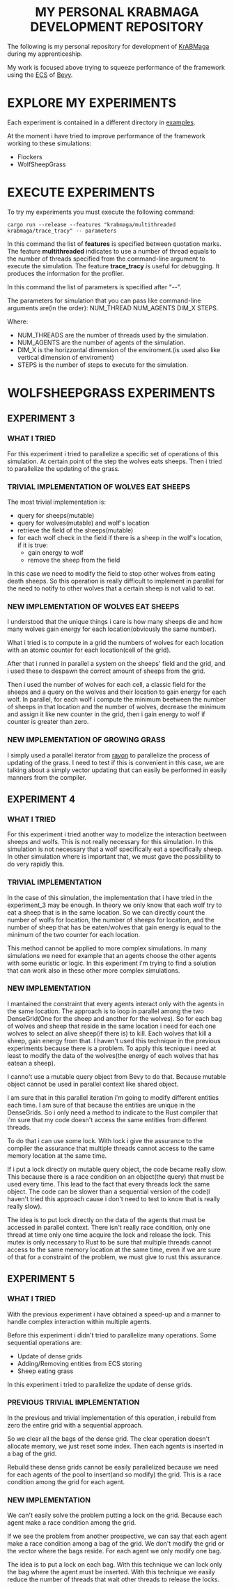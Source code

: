 <center> <h1> MY PERSONAL KRABMAGA DEVELOPMENT REPOSITORY </h1> </center>

The following is my personal repository for development of [KrABMaga](https://krabmaga.github.io/) during my apprenticeship.

My work is focused above trying to squeeze performance of the framework using the [ECS](https://en.wikipedia.org/wiki/Entity_component_system#:~:text=Entity%E2%80%93component%E2%80%93system) of [Bevy](https://bevyengine.org/). 

# EXPLORE MY EXPERIMENTS

Each experiment is contained in a different directory in [examples](https://github.com/Tonaion02/KrABMagaTirocinio_provisory/tree/fix_simulations/examples).

At the moment i have tried to improve performance of the framework working to these simulations:
- Flockers
- WolfSheepGrass

# EXECUTE EXPERIMENTS

To try my experiments you must execute the following command:
```
cargo run --release --features "krabmaga/multithreaded krabmaga/trace_tracy" -- parameters 
```

In this command the list of **features** is specified between quotation marks.
The feature **multithreaded** indicates to use a number of thread equals to the number of threads specified from the command-line argument to execute the simulation.
The feature **trace_tracy** is useful for debugging. It produces the information for the profiler.
<br>

In this command the list of parameters is specified after "--".

The parameters for simulation that you can pass like command-line arguments are(in the order): NUM_THREAD NUM_AGENTS DIM_X STEPS.

Where:
- NUM_THREADS are the number of threads used by the simulation.
- NUM_AGENTS are the number of agents of the simulation.
- DIM_X is the horizzontal dimension of the enviroment.(is used also like vertical dimension of enviroment)
- STEPS is the number of steps to execute for the simulation.

# WOLFSHEEPGRASS EXPERIMENTS

## EXPERIMENT 3

### WHAT I TRIED
For this experiment i tried to parallelize a specific set of operations of this simulation.
At certain point of the step the wolves eats sheeps.
Then i tried to parallelize the updating of the grass.

### TRIVIAL IMPLEMENTATION OF WOLVES EAT SHEEPS
The most trivial implementation is:
- query for sheeps(mutable)
- query for wolves(mutable) and wolf's location
- retrieve the field of the sheeps(mutable)
- for each wolf check in the field if there is a sheep in the wolf's location, if it is true:
    - gain energy to wolf
    - remove the sheep from the field

In this case we need to modify the field to stop other wolves from eating death sheeps. So this operation is really difficult to implement in parallel for the need to notify to other wolves that a certain sheep is not valid to eat.

### NEW IMPLEMENTATION OF WOLVES EAT SHEEPS
I understood that the unique things i care is how many sheeps die and how many wolves gain energy for each location(obviously the same number).

What i tried is to compute in a grid the numbers of wolves for each location with an atomic counter for each location(cell of the grid).

After that i runned in parallel a system on the sheeps' field and the grid, and i used these to despawn the correct amount of sheeps from the grid.

Then i used the number of wolves for each cell, a classic field for the sheeps and a query on the wolves and their location to gain energy for each wolf.
In parallel, for each wolf i compute the minimum beetween the number of sheeps in that location and the number of wolves, decrease the minimum and assign it like new counter in the grid, then i gain energy to wolf if counter is greater than zero.

### NEW IMPLEMENTATION OF GROWING GRASS
I simply used a parallel iterator from [rayon](https://docs.rs/rayon/latest/rayon/) to parallelize the process of updating of the grass.
I need to test if this is convenient in this case, we are talking about a simply vector updating that can easily be performed in easily manners from the compiler.

## EXPERIMENT 4

### WHAT I TRIED
For this experiment i tried another way to modelize the interaction beetween sheeps and wolfs. 
This is not really necessary for this simulation. In this simulation is not necessary that a wolf specifically eat a specifically sheep. In other simulation where is important that, we must gave the possibility to do very rapidly this.

### TRIVIAL IMPLEMENTATION
In the case of this simulation, the implementation that i have tried in the experiment_3 may be enough.
In theory we only know that each wolf try to eat a sheep that is in the same location. So we can directly count the number of wolfs for location, the number of sheeps for location, and the number of sheep that has be eaten/wolves that gain energy is equal to the minimum of the two counter for each location.

This method cannot be applied to more complex simulations. In many simulations we need for example that an agents choose the other agents with some euristic or logic.
In this experiment i'm trying to find a solution that can work also in these other more complex simulations.

### NEW IMPLEMENTATION
I mantained the constraint that every agents interact only with the agents in the same location.
The approach is to loop in parallel among the two DenseGrid(One for the sheep and another for the wolves). So for each bag of wolves and sheep that reside in the same location i need for each one wolves to select an alive sheep(if there is) to kill. Each wolves that kill a sheep, gain energy from that.
I haven't used this technique in the previous experiments because there is a problem. To apply this tecnique i need at least to modify the data of the wolves(the energy of each wolves that has eatean a sheep).

I canno't use a mutable query object from Bevy to do that. Because mutable object cannot be used in parallel context like shared object.

I am sure that in this parallel iteration i'm going to modify different entities each time. I am sure of that because the entities are unique in the DenseGrids.
So i only need a method to indicate to the Rust compiler that i'm sure that my code doesn't access the same entities from different threads.

To do that i can use some lock. With lock i give the assurance to the compiler the assurance that multiple threads cannot access to the same memory location at the same time.

If i put a lock directly on mutable query object, the code became really slow. This because there is a race condition on an object(the query) that must be used every time. This lead to the fact that every threads lock the same object. The code can be slower than a sequential version of the code(I haven't tried this approach cause i don't need to test to know that is really really slow).

The idea is to put lock directly on the data of the agents that must be accessed in parallel context. There isn't really race condition, only one thread at time only one time acquire the lock and release the lock. This mutex is only necessary to Rust to be sure that multiple threads cannot access to the same memory location at the same time, even if we are sure of that for a constraint of the problem, we must give to rust this assurance.

## EXPERIMENT 5

### WHAT I TRIED
With the previous experiment i have obtained a speed-up and a manner to handle complex interaction within multiple agents.

Before this experiment i didn't tried to parallelize many operations.
Some sequential operations are:
- Update of dense grids
- Adding/Removing entities from ECS storing
- Sheep eating grass

In this experiment i tried to parallelize the update of dense grids. 

### PREVIOUS TRIVIAL IMPLEMENTATION
In the previous and trivial implementation of this operation, i rebuild from zero the entire grid with a sequential approach.

So we clear all the bags of the dense grid. The clear operation doesn't allocate memory, we just reset some index.
Then each agents is inserted in a bag of the grid. 

Rebuild these dense grids cannot be easily parallelized because we need for each agents of the pool to insert(and so modify) the grid. This is a race condition among the grid for each agent.

### NEW IMPLEMENTATION
We can't easily solve the problem putting a lock on the grid. Because each agent make a race condition among the grid.

If we see the problem from another prospective, we can say that each agent make a race condition among a bag of the grid. We don't modify the grid or the vector where the bags reside. For each agent we only modify one bag.

The idea is to put a lock on each bag. With this technique we can lock only the bag where the agent must be inserted. With this technique we easily reduce the number of threads that wait other threads to release the locks.